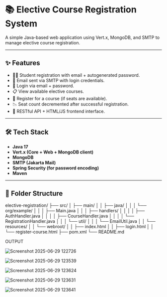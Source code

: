 # 📚 Elective Course Registration System

A simple Java-based web application using Vert.x, MongoDB, and SMTP to manage elective course registration.

---

## ✨ Features

- 🧑‍🎓 Student registration with email + autogenerated password.
- 📩 Email sent via SMTP with login credentials.
- 🔐 Login via email + password.
- 📋 View available elective courses.
- 📝 Register for a course (if seats are available).
- 📉 Seat count decremented after successful registration.
- 🔧 RESTful API + HTML/JS frontend interface.

---

## 🛠️ Tech Stack

- **Java 17**
- **Vert.x (Core + Web + MongoDB client)**
- **MongoDB**
- **SMTP (Jakarta Mail)**
- **Spring Security (for password encoding)**
- **Maven**

---

## 📁 Folder Structure

elective-registration/
├── src/
│ ├── main/
│ │ ├── java/
│ │ │ └── org/example/
│ │ │ ├── Main.java
│ │ │ ├── handlers/
│ │ │ │ ├── AuthHandler.java
│ │ │ │ ├── CourseHandler.java
│ │ │ │ └── RegistrationHandler.java
│ │ │ └── util/
│ │ │ └── EmailUtil.java
│ │ └── resources/
│ │ └── webroot/
│ │ ├── index.html
│ │ ├── login.html
│ │ └── register-course.html
├── pom.xml
└── README.md

OUTPUT

![Screenshot 2025-06-29 122726](https://github.com/user-attachments/assets/22062748-72a9-41b7-be55-acb9ad89ad80)

![Screenshot 2025-06-29 123539](https://github.com/user-attachments/assets/e8e8088d-ce78-4ed2-9ee2-6beb5096e673)

![Screenshot 2025-06-29 123624](https://github.com/user-attachments/assets/5a4c5b5b-76b1-4c68-872e-dcf39203caf5)

![Screenshot 2025-06-29 123631](https://github.com/user-attachments/assets/3cedfad7-e945-462c-b7aa-12abb97892f0)

![Screenshot 2025-06-29 123641](https://github.com/user-attachments/assets/3909aeaf-ddc2-4d51-a121-0387b7bc2984)



